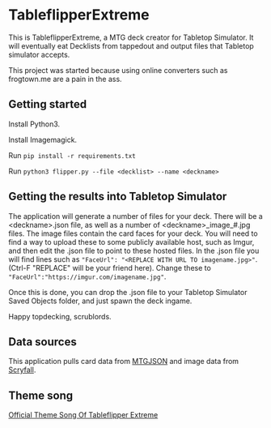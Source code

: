 # TableflipperExtreme
This is TableflipperExtreme, a MTG deck creator for Tabletop Simulator. It will eventually eat Decklists from tappedout and output files that Tabletop simulator accepts.

This project was started because using online converters such as frogtown.me are a pain in the ass.

## Getting started

Install Python3.

Install Imagemagick.

Run `pip install -r requirements.txt`

Run `python3 flipper.py --file <decklist> --name <deckname>`

## Getting the results into Tabletop Simulator

The application will generate a number of files for your deck. There will be a \<deckname\>.json file, as well as a number of \<deckname\>\_image\_#.jpg files. The image files contain the card faces for your deck. You will need to find a way to upload these to some publicly available host, such as Imgur, and then edit the .json file to point to these hosted files. In the .json file you will find lines such as `"FaceUrl": "<REPLACE WITH URL TO imagename.jpg>"`. (Ctrl-F "REPLACE" will be your friend here). Change these to `"FaceUrl":"https://imgur.com/imagename.jpg"`.

Once this is done, you can drop the .json file to your Tabletop Simulator Saved Objects folder, and just spawn the deck ingame.

Happy topdecking, scrublords.

## Data sources

This application pulls card data from [MTGJSON](http://mtgjson.com/) and image data from [Scryfall](https://scryfall.com/).

## Theme song

[Official Theme Song Of Tableflipper Extreme](https://www.youtube.com/watch?v=kQpaT9rhiog)
